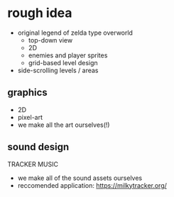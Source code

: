 # rough idea
- original legend of zelda type overworld
  - top-down view
  - 2D
  - enemies and player sprites
  - grid-based level design
- side-scrolling levels / areas
## graphics
- 2D
- pixel-art
- we make all the art ourselves(!)
## sound design
TRACKER MUSIC
- we make all of the sound assets ourselves
- reccomended application: https://milkytracker.org/
